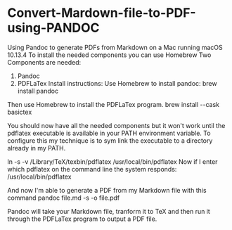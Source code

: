 # Convert-Mardown-file-to-PDF-using-PANDOC
Using Pandoc to generate PDFs from Markdown
on a Mac running macOS 10.13.4
To install the needed components you can use Homebrew
Two Components are needed:
1. Pandoc
2. PDFLaTex
Install instructions:
Use Homebrew to install pandoc:
brew install pandoc

Then use Homebrew to install the PDFLaTex program.
brew install --cask basictex

You should now have all the needed components but it won't work until the pdflatex executable is available in your PATH environment variable. To configure this my technique is to sym link the executable to a directory already in my PATH.

ln -s -v /Library/TeX/texbin/pdflatex /usr/local/bin/pdflatex
Now if I enter which pdflatex on the command line the system responds:
/usr/local/bin/pdflatex

And now I'm able to generate a PDF from my Markdown file with this command
pandoc file.md -s -o file.pdf

Pandoc will take your Markdown file, tranform it to TeX and then run it through the PDFLaTex program to output a PDF file.
